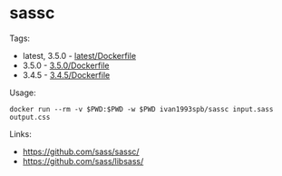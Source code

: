 # sassc

Tags:

* latest, 3.5.0 - [latest/Dockerfile](https://github.com/ivan1993spb/docker-sassc/blob/master/latest/Dockerfile)
* 3.5.0 - [3.5.0/Dockerfile](https://github.com/ivan1993spb/docker-sassc/blob/v3.5.0/3.5.0/Dockerfile)
* 3.4.5 - [3.4.5/Dockerfile](https://github.com/ivan1993spb/docker-sassc/blob/v3.4.5/3.4.5/Dockerfile)

Usage:

```
docker run --rm -v $PWD:$PWD -w $PWD ivan1993spb/sassc input.sass output.css
```

Links:

* https://github.com/sass/sassc/
* https://github.com/sass/libsass/

